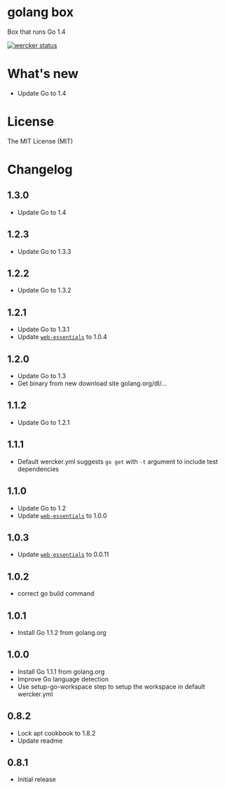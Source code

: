 # golang box

Box that runs Go 1.4

[![wercker status](https://app.wercker.com/status/cb0eb61be1b3e5bb4bc2c475d2c3e7c8/m "wercker status")](https://app.wercker.com/project/bykey/cb0eb61be1b3e5bb4bc2c475d2c3e7c8)

# What's new

- Update Go to 1.4

# License

The MIT License (MIT)

# Changelog

## 1.3.0

- Update Go to 1.4

## 1.2.3

- Update Go to 1.3.3

## 1.2.2

- Update Go to 1.3.2

## 1.2.1

- Update Go to 1.3.1
- Update [`web-essentials`](https://app.wercker.com/#applications/51ab0c42df8960ba45003fd9/tab/details) to 1.0.4

## 1.2.0

- Update Go to 1.3
- Get binary from new download site golang.org/dl/...

## 1.1.2

- Update Go to 1.2.1

## 1.1.1

- Default wercker.yml suggests `go get` with `-t` argument to include test dependencies

## 1.1.0

- Update Go to 1.2
- Update [`web-essentials`](https://app.wercker.com/#applications/51ab0c42df8960ba45003fd9/tab/details) to 1.0.0

## 1.0.3

- Update [`web-essentials`](https://app.wercker.com/#applications/51ab0c42df8960ba45003fd9/tab/details) to 0.0.11

## 1.0.2

- correct go build command

## 1.0.1

- Install Go 1.1.2 from golang.org

## 1.0.0

- Install Go 1.1.1 from golang.org
- Improve Go language detection
- Use setup-go-workspace step to setup the workspace in default wercker.yml

## 0.8.2

- Lock apt cookbook to 1.8.2
- Update readme

## 0.8.1

- Initial release

